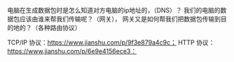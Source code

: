 电脑在生成数据包时是怎么知道对方电脑的ip地址的，（DNS）？
我们的电脑的数据包应该由谁来帮我们传输呢？（网关），
网关又是如何帮我们把数据包传输到目的地的？（各种路由协议）

TCP/IP 协议：https://www.jianshu.com/p/9f3e879a4c9c；
HTTP 协议：https://www.jianshu.com/p/6e9e4156ece3：
